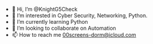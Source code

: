 - 👋 Hi, I’m @KnightG5Check
- 👀 I’m interested in Cyber Security, Networking, Python.
- 🌱 I’m currently learning Python
- 💞️ I’m looking to collaborate on Automation 
- 📫 How to reach me 00screens-dorm@icloud.com

<!---
KnightG5Check/KnightG5Check is a ✨ special ✨ repository because its `README.md` (this file) appears on your GitHub profile.
You can click the Preview link to take a look at your changes.
--->

